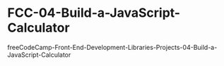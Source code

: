 # FCC-04-Build-a-JavaScript-Calculator
freeCodeCamp-Front-End-Development-Libraries-Projects-04-Build-a-JavaScript-Calculator
